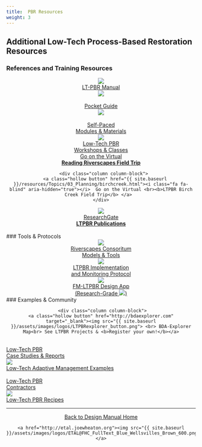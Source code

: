 ```yaml
---
title:  PBR Resources
weight: 3
---
```


## Additional Low-Tech Process-Based Restoration Resources

### References and Training Resources
 <div class="row small-up-2 medium-up-2 large-up-4" align="center">
  <div class="column column-block">
	<a class="hollow button" href="{{ site.baseurl }}/manual"><img src="{{ site.baseurl }}/assets/images/covers/Manual_Tilted_150.png"> <br> LT-PBR Manual<br></a>
  </div>

  <div class="column column-block">
	<a class="hollow button" href="{{ site.baseurl }}/resources/pocket"><img src="{{ site.baseurl }}/assets/images/covers/pocket_guide_cover_150w.png"> <br><br> Pocket Guide <br></a>
  </div>
  <div class="column column-block">
	<a class=" hollow button" href="{{ site.baseurl }}/resources/Topics/"><img src="{{ site.baseurl }}/assets/images/diagrams/presentation.png"><br><br> <i class="fa fa-youtube-play" aria-hidden="true"></i> Self-Paced <br>Modules & Materials<br> </a>
  </div>

<div class="column column-block">
	<a class="hollow button" href="{{ site.baseurl }}/workshops"><img src="{{ site.baesurl }}/assets/images/logos/USU_RC.png"><br><i class="fa fa-graduation-cap" aria-hidden="true"></i> Low-Tech PBR<br> Workshops & Classes<br></a>
  </div>

  <div class="column column-block">
       <a class="hollow button" href="{{ site.baseurl }}/resources/Topics/03_Planning/sturcturalForcing.html"><i class="fa fa-blind" aria-hidden="true"></i>  Go on the Virtual <br><b>Reading Riverscapes Field Trip</b> </a>  
    </div>
    
      <div class="column column-block">
       <a class="hollow button" href="{{ site.baseurl }}/resources/Topics/03_Planning/birchcreek.html"><i class="fa fa-blind" aria-hidden="true"></i>  Go on the Virtual <br><b>LTPBR Birch Creek Field Trip</b> </a>  
    </div>

  <div class="column column-block">
       <a class="hollow button" href="https://www.researchgate.net/project/Low-Tech-Process-Based-Restoration"><img src="{{ site.baseurl }}/assets/images/RG.png">  <br>ResearchGate<br><b>LTPBR Publications</b> </a>  
    </div>
​    

</div>
### Tools & Protocols   


<div class="row small-up-2 medium-up-2 large-up-4" align="center">
   <div class="column column-block">
	<a class="hollow button" href="http://riverscapes.xyz/Tools" target="_blank"><img src="{{ site.baseurl }}/assets/images/RiverscapesLogo_40.png"> <br> Riverscapes Consoritum<br> Models & Tools <br></a>
  </div>

 <div class="column column-block">
	<a class="hollow button" href="http://fmltpbr.riverscapes.xyz/" target="_blank"><img src="{{ site.baseurl }}/assets/images/fmLTPBR_Protocol.png"> <br> LTPBR Implementation <br> and Monitoring Protocol</a>
  </div>

 <div class="column column-block">
	<a class="hollow button" href="http://fmltpbr.riverscapes.xyz/" target="_blank"><img src="{{ site.baseurl }}/assets/images/fmLTPBR_IconOnly.png"><br>FM-LTPBR Design App <br> (Research-Grade <img src="https://riverscapes.xyz/assets/images/tools/grade/TRL_3_32p.png">)</a>
  </div>


</div>
### Examples & Community



<div class="row small-up-2 medium-up-2 large-up-4" align="center">

     <div class="column column-block">
    <a class="hollow button" href="http://bdaexplorer.com" target="_blank"><img src="{{ site.baseurl }}/assets/images/logos/LTPBRexplorer_button.png"> <br> BDA-Explorer Map<br> See LTPBR Projects & <b>Register your own!</b></a>
  </div>



<div class="column column-block">
	<a class="hollow button" href="{{ site.baseurl }}/resources/casestudies"><i class="fa fa-weixin" aria-hidden="true"></i> <br> Low-Tech PBR<br> Case Studies & Reports<br></a>
  </div>

  <div class="column column-block">
	<a class="hollow button" href="{{ site.baseurl }}/resources/adaptivemgt"><img src="{{ site.baseurl }}/assets/images/AM_Loop_40_Orange.png"> <br> Low-Tech Adaptive Management Examples<br></a>
  </div>

  <div class="column column-block">
	<a class="hollow button" href="{{ site.baseurl }}/resources/contractors"> <i class="fa fa-briefcase" aria-hidden="true"></i>  <br> Low-Tech PBR <br> Contractors</a>
  </div>

  <div class="column column-block">
	<a class="hollow button" href="{{ site.baseurl }}/resources/recipes"><img src="{{ site.baseurl }}/assets/images/PBR-LT_round_30.png"> <i class="fa fa-address-card" aria-hidden="true"></i>  <br> Low-Tech PBR Recipes</a>
  </div>
  


</div>

------
<div align="center">
	<a class="hollow button" href="{{ site.baseurl }}/"><i class="fa fa-arrow-circle-left" aria-hidden="true"></i>  Back to Design Manual Home <i class="fa fa-book" aria-hidden="true"></i></a>

    <a href="http://etal.joewheaton.org"><img src="{{ site.baseurl }}/assets/images/logos/ETAL@FHC_FullText_Blue_Wellsvilles_Brown_600.png"></a>

</div>
